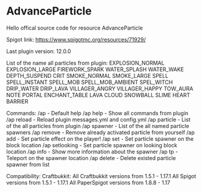 # AdvanceParticle
Hello offical source code for resource AdvanceParticle

Spigot link: https://www.spigotmc.org/resources/71929/

Last plugin version: 12.0.0

List of the name all particles from plugin:
EXPLOSION_NORMAL
EXPLOSION_LARGE
FIREWORK_SPARK
WATER_SPLASH
WATER_WAKE
DEPTH_SUSPEND
CRIT
SMOKE_NORMAL
SMOKE_LARGE
SPELL
SPELL_INSTANT
SPELL_MOB
SPELL_MOB_AMBIENT
SPEL_WITCH
DRIP_WATER
DRIP_LAVA
VILLAGER_ANGRY
VILLAGER_HAPPY
TOW_AURA
NOTE
PORTAL
ENCHANT_TABLE
LAVA
CLOUD
SNOWBALL
SLIME
HEART
BARRIER

Commands:
/ap - Default help
/ap help - Show all commands from plugin
/ap reload - Reload plugin messages.yml and config.yml
/ap particle - List of the all particles from plugin
/ap spawner - List of the all named particle spawners
/ap remove - Remove already activated particle from yourself
/ap add <particle> - Set particle effect on the player!
/ap set <spawnerName> <particle> - Set particle spawner on the block location
/ap setlooking <spawnerName> <particle> - Set particle spawner on looking block location
/ap info <spawnerName> - Show more information about the spawner
/ap tp <spawnerName> - Teleport on the spawner location
/ap delete <spawnName> - Delete existed particle spawner from list

Compatibility:
Craftbukkit:
All Craftbukkit versions from 1.5.1 - 1.17.1
All Spigot versions from 1.5.1 - 1.17.1
All PaperSpigot versions from 1.8.8 - 1.17

